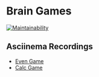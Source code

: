 # Brain Games
[![Maintainability](https://api.codeclimate.com/v1/badges/d7899793cb18cad37937/maintainability)](https://codeclimate.com/github/hektex/php-project-45/maintainability)
## Asciinema Recordings

- [Even Game](https://asciinema.org/a/pj7wtcBVvGMHGBBcq0doqe0yc)
- [Calc Game](https://asciinema.org/a/yzukY8U3QkFjiBhajhDEFnjKM)